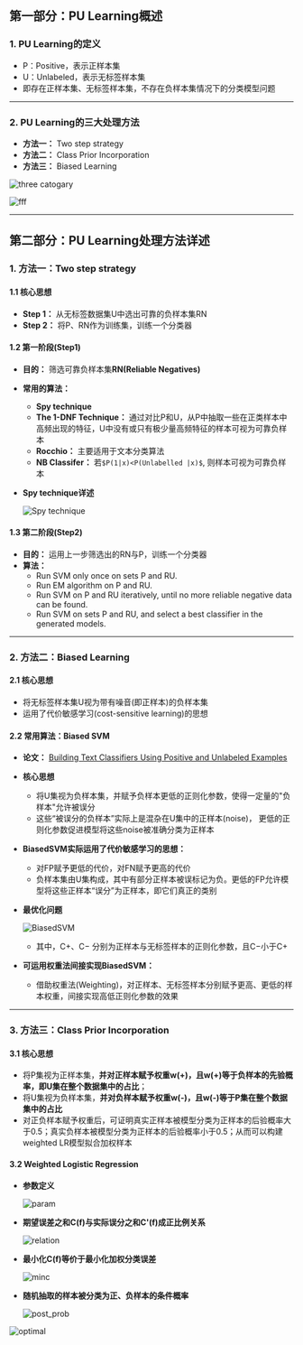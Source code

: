 ## 第一部分：PU Learning概述
### 1. PU Learning的定义
-  P：Positive，表示正样本集 
-  U：Unlabeled，表示无标签样本集
-  即存在正样本集、无标签样本集，不存在负样本集情况下的分类模型问题

---

### 2. PU Learning的三大处理方法
- **方法一：** Two step strategy
- **方法二：** Class Prior Incorporation
- **方法三：** Biased Learning

![three catogary](https://github.com/Albertsr/Anomaly-Detection/blob/master/SemiSupervised-PU%20Learning/Pics/three%20cate.jpg)

![fff](https://github.com/Albertsr/Anomaly-Detection/blob/master/SemiSupervised-PU%20Learning/Pics/three_cate.jpg)

---

## 第二部分：PU Learning处理方法详述

### 1. 方法一：Two step strategy

#### 1.1 核心思想
- **Step 1：** 从无标签数据集U中选出可靠的负样本集RN
- **Step 2：** 将P、RN作为训练集，训练一个分类器

#### 1.2 第一阶段(Step1)

- **目的：** 筛选可靠负样本集**RN(Reliable Negatives)**

- **常用的算法：** 
  - **Spy technique**
  - **The 1-DNF Technique：** 通过对比P和U，从P中抽取一些在正类样本中高频出现的特征，U中没有或只有极少量高频特征的样本可视为可靠负样本
  - **Rocchio：** 主要适用于文本分类算法
  - **NB Classifer：** 若`$P(1|x)<P(Unlabelled |x)$`, 则样本可视为可靠负样本

- **Spy technique详述**
   
   ![Spy technique](https://github.com/Albertsr/Anomaly-Detection/blob/master/SemiSupervised-PU%20Learning/Pics/Spy%20technique.jpg)
   
  
#### 1.3 第二阶段(Step2)
- **目的：** 运用上一步筛选出的RN与P，训练一个分类器
- **算法：**
  - Run SVM only once on sets P and RU.
  - Run EM algorithm on P and RU.
  - Run SVM on P and RU iteratively, until no more reliable negative data can be found.
  - Run SVM on sets P and RU, and select a best
classifier in the generated models.

---

### 2. 方法二：Biased Learning
#### 2.1 核心思想
- 将无标签样本集U视为带有噪音(即正样本)的负样本集 
- 运用了代价敏感学习(cost-sensitive learning)的思想

#### 2.2 常用算法：Biased SVM
- **论文：** [Building Text Classifiers Using Positive and Unlabeled Examples](https://github.com/Albertsr/Anomaly-Detection/blob/master/SemiSupervised-PU%20Learning/Papers/Building%20Text%20Classifiers%20Using%20Positive%20and%20Unlabeled%20Examples.pdf)

- **核心思想**
  - 将U集视为负样本集，并赋予负样本更低的正则化参数，使得一定量的"负样本"允许被误分
  - 这些“被误分的负样本”实际上是混杂在U集中的正样本(noise)， 更低的正则化参数促进模型将这些noise被准确分类为正样本

- **BiasedSVM实际运用了代价敏感学习的思想：**   
  - 对FP赋予更低的代价，对FN赋予更高的代价
  - 负样本集由U集构成，其中有部分正样本被误标记为负。更低的FP允许模型将这些正样本“误分”为正样本，即它们真正的类别


- **最优化问题**

    ![BiasedSVM](https://github.com/Albertsr/Anomaly-Detection/blob/master/SemiSupervised-PU%20Learning/Pics/BiasedSVM.jpg)  
    - 其中，C+、C− 分别为正样本与无标签样本的正则化参数，且C−小于C+
    
- **可运用权重法间接实现BiasedSVM：**      
  - 借助权重法(Weighting)，对正样本、无标签样本分别赋予更高、更低的样本权重，间接实现高低正则化参数的效果
  
---

### 3. 方法三：Class Prior Incorporation
#### 3.1 核心思想
- 将P集视为正样本集，**并对正样本赋予权重w(+)，且w(+)等于负样本的先验概率，即U集在整个数据集中的占比**；
- 将U集视为负样本集，**并对负样本赋予权重w(-)，且w(-)等于P集在整个数据集中的占比**
- 对正负样本赋予权重后，可证明真实正样本被模型分类为正样本的后验概率大于0.5；真实负样本被模型分类为正样本的后验概率小于0.5；从而可以构建weighted LR模型拟合加权样本

#### 3.2 Weighted Logistic Regression
- **参数定义**
  
  ![param](https://github.com/Albertsr/Anomaly-Detection/blob/master/SemiSupervised-PU%20Learning/Pics/param.jpg)

- **期望误差之和C(f)与实际误分之和C'(f)成正比例关系**

  ![relation](https://github.com/Albertsr/Anomaly-Detection/blob/master/SemiSupervised-PU%20Learning/Pics/relation.jpg)

- **最小化C(f)等价于最小化加权分类误差**

   ![minc](https://github.com/Albertsr/Anomaly-Detection/blob/master/SemiSupervised-PU%20Learning/Pics/minC.jpg)

- **随机抽取的样本被分类为正、负样本的条件概率**
   
   ![post_prob](https://github.com/Albertsr/Anomaly-Detection/blob/master/SemiSupervised-PU%20Learning/Pics/post_prob.jpg)


 ![optimal](https://github.com/Albertsr/Anomaly-Detection/blob/master/SemiSupervised-PU%20Learning/Pics/optimal.jpg)
